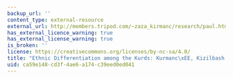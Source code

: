 ```yaml
---
backup_url: ''
content_type: external-resource
external_url: http://members.tripod.com/~zaza_kirmanc/research/paul.htm
has_external_licence_warning: true
has_external_license_warning: true
is_broken: ''
license: https://creativecommons.org/licenses/by-nc-sa/4.0/
title: "Ethnic Differentiation among the Kurds: Kurmanc\xEE, Kizilbash and Zaza"
uid: ca59e148-cd3f-4ae6-a174-c39eed0ed041
---
```

